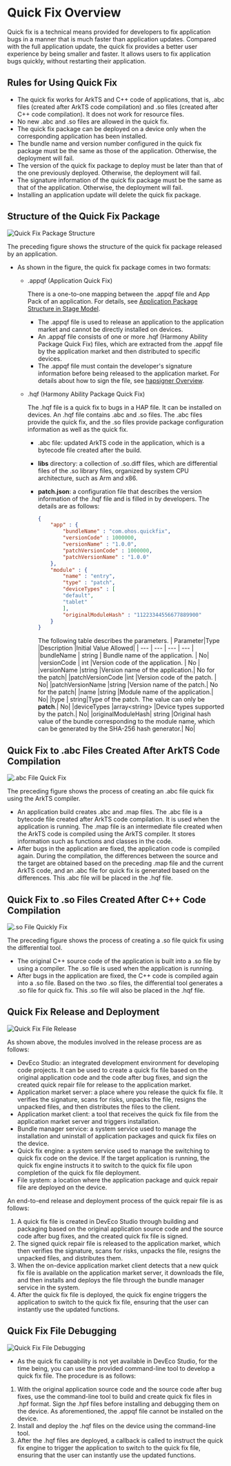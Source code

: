 # Quick Fix Overview

Quick fix is a technical means provided for developers to fix application bugs in a manner that is much faster than application updates. Compared with the full application update, the quick fix provides a better user experience by being smaller and faster. It allows users to fix application bugs quickly, without restarting their application.

## Rules for Using Quick Fix

* The quick fix works for ArkTS and C++ code of applications, that is, .abc files (created after ArkTS code compilation) and .so files (created after C++ code compilation). It does not work for resource files.
* No new .abc and .so files are allowed in the quick fix.
* The quick fix package can be deployed on a device only when the corresponding application has been installed.
* The bundle name and version number configured in the quick fix package must be the same as those of the application. Otherwise, the deployment will fail.
* The version of the quick fix package to deploy must be later than that of the one previously deployed. Otherwise, the deployment will fail.
* The signature information of the quick fix package must be the same as that of the application. Otherwise, the deployment will fail.
* Installing an application update will delete the quick fix package.

## Structure of the Quick Fix Package

![Quick Fix Package Structure](figures/quick_fix_bundle_struct.png)

The preceding figure shows the structure of the quick fix package released by an application.

* As shown in the figure, the quick fix package comes in two formats:
    * .appqf (Application Quick Fix)
    
      There is a one-to-one mapping between the .appqf file and App Pack of an application. For details, see [Application Package Structure in Stage Model](application-package-structure-stage.md).
      
        * The .appqf file is used to release an application to the application market and cannot be directly installed on devices.
        * An .appqf file consists of one or more .hqf (Harmony Ability Package Quick Fix) files, which are extracted from the .appqf file by the application market and then distributed to specific devices.
        * The .appqf file must contain the developer's signature information before being released to the application market. For details about how to sign the file, see [hapsigner Overview](../security/hapsigntool-overview.md).
      
    * .hqf (Harmony Ability Package Quick Fix)
    
      The .hqf file is a quick fix to bugs in a HAP file. It can be installed on devices. An .hqf file contains .abc and .so files. The .abc files provide the quick fix, and the .so files provide package configuration information as well as the quick fix.
      
        * .abc file: updated ArkTS code in the application, which is a bytecode file created after the build.
        * **libs** directory: a collection of .so.diff files, which are differential files of the .so library files, organized by system CPU architecture, such as Arm and x86.
        * **patch.json**: a configuration file that describes the version information of the .hqf file and is filled in by developers. The details are as follows:
          
            ```json
            {
                "app" : {
                    "bundleName" : "com.ohos.quickfix",
                    "versionCode" : 1000000,
                    "versionName" : "1.0.0",
                    "patchVersionCode" : 1000000,
                    "patchVersionName" : "1.0.0"
                },
                "module" : {
                    "name" : "entry",
                    "type" : "patch",
                    "deviceTypes" : [
                    "default",
                    "tablet"
                    ],
                    "originalModuleHash" : "11223344556677889900"
                }
            }
            ```
            The following table describes the parameters.
            | Parameter|Type |Description |Initial Value Allowed|
            | --- | --- | --- | --- |
            |bundleName | string | Bundle name of the application.   | No|
            |versionCode | int |Version code of the application.       | No |
            |versionName |string |Version name of the application.| No for the patch|
            |patchVersionCode |int |Version code of the patch.  | No|
            |patchVersionName |string |Version name of the patch.| No for the patch|
            |name |string |Module name of the application.| No|
            |type | string|Type of the patch. The value can only be **patch**.| No|
            |deviceTypes |array\<string> |Device types supported by the patch.| No|
            |originalModuleHash| string |Original hash value of the bundle corresponding to the module name, which can be generated by the SHA-256 hash generator.| No|

## Quick Fix to .abc Files Created After ArkTS Code Compilation

![.abc File Quick Fix](figures/quick_fix_gen_abc.png)

The preceding figure shows the process of creating an .abc file quick fix using the ArkTS compiler.
* An application build creates .abc and .map files. The .abc file is a bytecode file created after ArkTS code compilation. It is used when the application is running. The .map file is an intermediate file created when the ArkTS code is compiled using the ArkTS compiler. It stores information such as functions and classes in the code.
* After bugs in the application are fixed, the application code is compiled again. During the compilation, the differences between the source and the target are obtained based on the preceding .map file and the current ArkTS code, and an .abc file for quick fix is generated based on the differences. This .abc file will be placed in the .hqf file.

## Quick Fix to .so Files Created After C++ Code Compilation

![.so File Quickly Fix](figures/quick_fix_gen_so.png)

The preceding figure shows the process of creating a .so file quick fix using the differential tool.
* The original C++ source code of the application is built into a .so file by using a compiler. The .so file is used when the application is running.
* After bugs in the application are fixed, the C++ code is compiled again into a .so file. Based on the two .so files, the differential tool generates a .so file for quick fix. This .so file will also be placed in the .hqf file.

## Quick Fix Release and Deployment

![Quick Fix File Release](figures/quick-fix-devel_release.png)

As shown above, the modules involved in the release process are as follows:
* DevEco Studio: an integrated development environment for developing code projects. It can be used to create a quick fix file based on the original application code and the code after bug fixes, and sign the created quick repair file for release to the application market.
* Application market server: a place where you release the quick fix file. It verifies the signature, scans for risks, unpacks the file, resigns the unpacked files, and then distributes the files to the client.
* Application market client: a tool that receives the quick fix file from the application market server and triggers installation.
* Bundle manager service: a system service used to manage the installation and uninstall of application packages and quick fix files on the device.
* Quick fix engine: a system service used to manage the switching to quick fix code on the device. If the target application is running, the quick fix engine instructs it to switch to the quick fix file upon completion of the quick fix file deployment.
* File system: a location where the application package and quick repair file are deployed on the device.

An end-to-end release and deployment process of the quick repair file is as follows:
1. A quick fix file is created in DevEco Studio through building and packaging based on the original application source code and the source code after bug fixes, and the created quick fix file is signed.
2. The signed quick repair file is released to the application market, which then verifies the signature, scans for risks, unpacks the file, resigns the unpacked files, and distributes them.
3. When the on-device application market client detects that a new quick fix file is available on the application market server, it downloads the file, and then installs and deploys the file through the bundle manager service in the system.
4. After the quick fix file is deployed, the quick fix engine triggers the application to switch to the quick fix file, ensuring that the user can instantly use the updated functions.

## Quick Fix File Debugging

![Quick Fix File Debugging](figures/quick-fix-debug.png)

* As the quick fix capability is not yet available in DevEco Studio, for the time being, you can use the provided command-line tool to develop a quick fix file. The procedure is as follows:
1. With the original application source code and the source code after bug fixes, use the command-line tool to build and create quick fix files in .hpf format. Sign the .hpf files before installing and debugging them on the device. As aforementioned, the .appqf file cannot be installed on the device.
2. Install and deploy the .hqf files on the device using the command-line tool.
3. After the .hqf files are deployed, a callback is called to instruct the quick fix engine to trigger the application to switch to the quick fix file, ensuring that the user can instantly use the updated functions.
